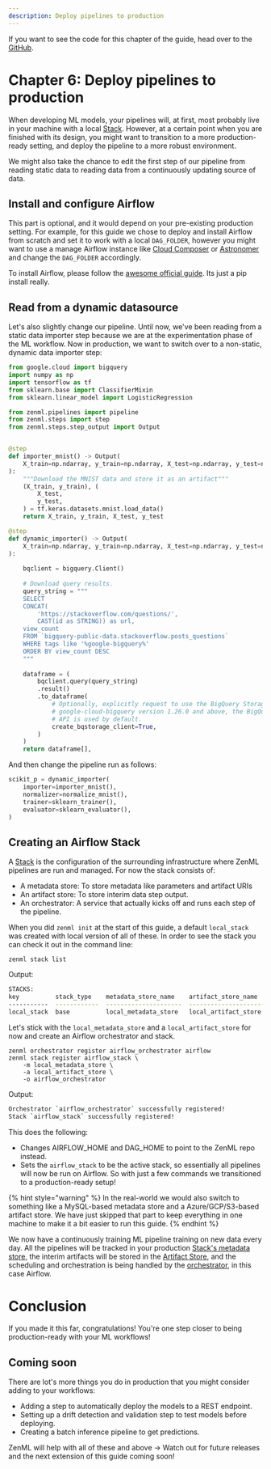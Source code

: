 ```yaml
---
description: Deploy pipelines to production
---
```


If you want to see the code for this chapter of the guide, head over to the [GitHub](https://github.com/zenml-io/zenml/tree/main/examples/low_level_guide/chapter_6.py).

# Chapter 6: Deploy pipelines to production

When developing ML models, your pipelines will, at first, most probably live in your machine with a local [Stack](../../core-concepts.md). However, at a certain point when you are finished with its design, you might want to transition to a more production-ready setting, and deploy the pipeline to a more robust environment.

We might also take the chance to edit the first step of our pipeline from reading static data to reading data from a continuously updating source of data.


## Install and configure Airflow

This part is optional, and it would depend on your pre-existing production setting. For example, for this guide we chose to deploy and install Airflow from scratch and set it to work with a local `DAG_FOLDER`, however you might want to use a manage Airflow instance like [Cloud Composer](https://cloud.google.com/composer) or [Astronomer](https://astronomer.io/) and change the `DAG_FOLDER` accordingly.

To install Airflow, please follow the [awesome official guide](https://airflow.apache.org/docs/apache-airflow/stable/start/local.html). Its just a pip install really.

## Read from a dynamic datasource

Let's also slightly change our pipeline. Until now, we've been reading from a static data importer step because we are at the experimentation phase of the ML workflow. Now in production, we want to switch over to a non-static, dynamic data importer step:

```python
from google.cloud import bigquery
import numpy as np
import tensorflow as tf
from sklearn.base import ClassifierMixin
from sklearn.linear_model import LogisticRegression

from zenml.pipelines import pipeline
from zenml.steps import step
from zenml.steps.step_output import Output


@step
def importer_mnist() -> Output(
    X_train=np.ndarray, y_train=np.ndarray, X_test=np.ndarray, y_test=np.ndarray
):
    """Download the MNIST data and store it as an artifact"""
    (X_train, y_train), (
        X_test,
        y_test,
    ) = tf.keras.datasets.mnist.load_data()
    return X_train, y_train, X_test, y_test

@step
def dynamic_importer() -> Output(
    X_train=np.ndarray, y_train=np.ndarray, X_test=np.ndarray, y_test=np.ndarray
):
    
    bqclient = bigquery.Client()
    
    # Download query results.
    query_string = """
    SELECT
    CONCAT(
        'https://stackoverflow.com/questions/',
        CAST(id as STRING)) as url,
    view_count
    FROM `bigquery-public-data.stackoverflow.posts_questions`
    WHERE tags like '%google-bigquery%'
    ORDER BY view_count DESC
    """
    
    dataframe = (
        bqclient.query(query_string)
        .result()
        .to_dataframe(
            # Optionally, explicitly request to use the BigQuery Storage API. As of
            # google-cloud-bigquery version 1.26.0 and above, the BigQuery Storage
            # API is used by default.
            create_bqstorage_client=True,
        )
    )
    return dataframe[], 
```

And then change the pipeline run as follows:

```python
scikit_p = dynamic_importer(
    importer=importer_mnist(),
    normalizer=normalize_mnist(),
    trainer=sklearn_trainer(),
    evaluator=sklearn_evaluator(),
)
```
## Creating an Airflow Stack

A [Stack](../../core-concepts.md) is the configuration of the surrounding infrastructure where ZenML pipelines are run and managed. For now the stack consists of:

* A metadata store: To store metadata like parameters and artifact URIs
* An artifact store: To store interim data step output.
* An orchestrator: A service that actually kicks off and runs each step of the pipeline.

When you did `zenml init` at the start of this guide, a default `local_stack` was created with local version of all of these. In order to see the stack you can check it out in the command line:

```shell
zenml stack list
```

Output:
```bash
STACKS:
key          stack_type    metadata_store_name    artifact_store_name    orchestrator_name
-----------  ------------  ---------------------  ---------------------  -------------------
local_stack  base          local_metadata_store   local_artifact_store   local_orchestrator
```

Let's stick with the `local_metadata_store` and a `local_artifact_store` for now and create an Airflow orchestrator and stack.

```shell
zenml orchestrator register airflow_orchestrator airflow
zenml stack register airflow_stack \
    -m local_metadata_store \
    -a local_artifact_store \
    -o airflow_orchestrator
```

Output:
```bash
Orchestrator `airflow_orchestrator` successfully registered!
Stack `airflow_stack` successfully registered!
```

This does the following:
* Changes AIRFLOW_HOME and DAG_HOME to point to the ZenML repo instead.
* Sets the `airflow_stack` to be the active stack, so essentially all pipelines will now be run on Airflow. So with just a few commands we transitioned to a production-ready setup!

{% hint style="warning" %}
In the real-world we would also switch to something like a MySQL-based metadata store and a Azure/GCP/S3-based artifact store. We have just skipped that part to keep everything in one machine to make it a bit easier to run this guide.
{% endhint %}




We now have a continuously training ML pipeline training on new data every day. All the pipelines will be tracked in your production [Stack's metadata store](../../core-concepts.md), the interim artifacts will be stored in the [Artifact Store](../../core-concepts.md), and the scheduling and orchestration is being handled by the [orchestrator](../../core-concepts.md), in this case Airflow.

# Conclusion

If you made it this far, congratulations! You're one step closer to being production-ready with your ML workflows!

## Coming soon

There are lot's more things you do in production that you might consider adding to your workflows:

* Adding a step to automatically deploy the models to a REST endpoint.
* Setting up a drift detection and validation step to test models before deploying.
* Creating a batch inference pipeline to get predictions.

ZenML will help with all of these and above -> Watch out for future releases and the next extension of this guide coming soon!